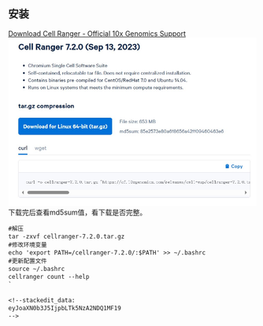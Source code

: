 ## 安装
[Download Cell Ranger - Official 10x Genomics Support](https://www.10xgenomics.com/support/software/cell-ranger/downloads)
![输入图片说明](https://raw.githubusercontent.com/ZYyli/bioinfosoft_pictures/master/imgs/2024-03-12/XAfV8AXbIBQzeil0.jpeg)
下载完后查看md5sum值，看下载是否完整。
```
#解压
tar -zxvf cellranger-7.2.0.tar.gz
#修改环境变量
echo 'export PATH=/cellranger-7.2.0/:$PATH' >> ~/.bashrc
#更新配置文件
source ~/.bashrc
cellranger count --help
`

<!--stackedit_data:
eyJoaXN0b3J5IjpbLTk5NzA2NDQ1MF19
-->